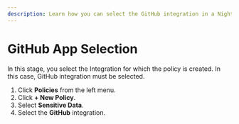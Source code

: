 ```yaml
---
description: Learn how you can select the GitHub integration in a Nightfall policy.
---
```


# GitHub App Selection

In this stage, you select the Integration for which the policy is created. In this case, GitHub integration must be selected.&#x20;

1. Click **Policies** from the left menu.
2. Click **+ New Policy**.
3. Select **Sensitive Data**.
4. Select the **GitHub** integration.
